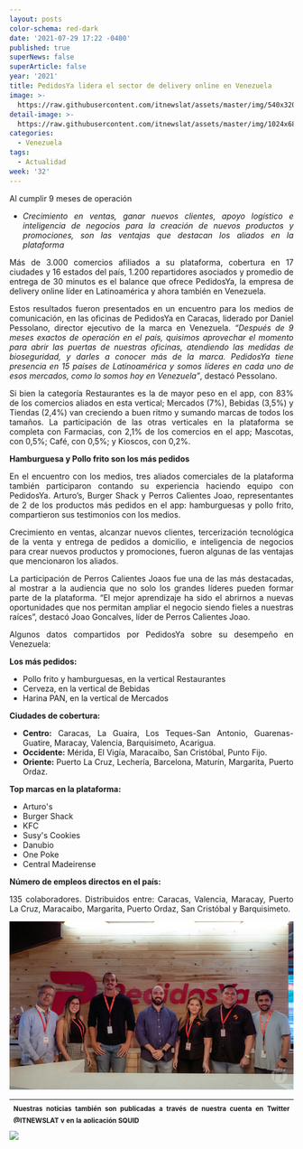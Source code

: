 ```yaml
---
layout: posts
color-schema: red-dark
date: '2021-07-29 17:22 -0400'
published: true
superNews: false
superArticle: false
year: '2021'
title: PedidosYa lidera el sector de delivery online en Venezuela
image: >-
  https://raw.githubusercontent.com/itnewslat/assets/master/img/540x320/RDP-Pedidosya-p.jpg
detail-image: >-
  https://raw.githubusercontent.com/itnewslat/assets/master/img/1024x680/RDP-Pedidosya-g.jpg
categories:
  - Venezuela
tags:
  - Actualidad
week: '32'
---
```

<p style="text-align: justify;">Al cumplir 9 meses de operación</p>

<ul style="list-style-type: disc; text-align: justify;">
	<li><em>Crecimiento en ventas, ganar nuevos clientes, apoyo logístico e inteligencia de negocios para la creación de nuevos productos y promociones, son las ventajas que destacan los aliados en la plataforma</em></li>
</ul>
<p style="text-align: justify;">Más de 3.000 comercios afiliados a su plataforma, cobertura en 17 ciudades y 16 estados del país, 1.200 repartidores asociados y promedio de entrega de 30 minutos es el balance que ofrece PedidosYa, la empresa de delivery online líder en Latinoamérica y ahora también en Venezuela.</p>
<p style="text-align: justify;">Estos resultados fueron presentados en un encuentro para los medios de comunicación, en las oficinas de PedidosYa en Caracas, liderado por Daniel Pessolano, director ejecutivo de la marca en Venezuela. <em>“Después de 9 meses exactos de operación en el país, quisimos aprovechar el momento para abrir las puertas de nuestras oficinas, atendiendo las medidas de bioseguridad, y darles a conocer más de la marca. PedidosYa tiene presencia en 15 países de Latinoamérica y somos líderes en cada uno de esos mercados, como lo somos hoy en Venezuela”</em>, destacó Pessolano.</p>
<p style="text-align: justify;">Si bien la categoría Restaurantes es la de mayor peso en el app, con 83% de los comercios aliados en esta vertical; Mercados (7%), Bebidas (3,5%) y Tiendas (2,4%) van creciendo a buen ritmo y sumando marcas de todos los tamaños. La participación de las otras verticales en la plataforma se completa con Farmacias, con 2,1% de los comercios en el app; Mascotas, con 0,5%; Café, con 0,5%; y Kioscos, con 0,2%.</p>
<p style="text-align: justify;"><strong>Hamburguesa y Pollo frito son los más pedidos</strong></p>
<p style="text-align: justify;">En el encuentro con los medios, tres aliados comerciales de la plataforma también participaron contando su experiencia haciendo equipo con PedidosYa. Arturo’s, Burger Shack y Perros Calientes Joao, representantes de 2 de los productos más pedidos en el app: hamburguesas y pollo frito, compartieron sus testimonios con los medios.</p>
<p style="text-align: justify;">Crecimiento en ventas, alcanzar nuevos clientes, tercerización tecnológica de la venta y entrega de pedidos a domicilio, e inteligencia de negocios para crear nuevos productos y promociones, fueron algunas de las ventajas que mencionaron los aliados.</p>
<p style="text-align: justify;">La participación de Perros Calientes Joaos fue una de las más destacadas, al mostrar a la audiencia que no solo los grandes líderes pueden formar parte de la plataforma. “El mejor aprendizaje ha sido el abrirnos a nuevas oportunidades que nos permitan ampliar el negocio siendo fieles a nuestras raíces”, destacó Joao Goncalves, líder de Perros Calientes Joao.</p>
<p style="text-align: justify;">Algunos datos compartidos por PedidosYa sobre su desempeño en Venezuela:</p>
<p style="text-align: justify;"><strong>Los más pedidos: </strong></p>

<ul style="list-style-type: disc; text-align: justify;">
	<li>Pollo frito y hamburguesas, en la vertical Restaurantes</li>
	<li>Cerveza, en la vertical de Bebidas</li>
	<li>Harina PAN, en la vertical de Mercados</li>
</ul>
<p style="text-align: justify;"><strong>Ciudades de cobertura:</strong></p>

<ul style="list-style-type: disc; text-align: justify;">
	<li><strong>Centro:</strong> Caracas, La Guaira, Los Teques-San Antonio, Guarenas-Guatire, Maracay, Valencia, Barquisimeto, Acarigua.</li>
	<li><strong>Occidente:</strong> Mérida, El Vigía, Maracaibo, San Cristóbal, Punto Fijo.</li>
	<li><strong>Oriente:</strong> Puerto La Cruz, Lechería, Barcelona, Maturín, Margarita, Puerto Ordaz.</li>
</ul>
<p style="text-align: justify;"><strong>Top marcas en la plataforma:</strong></p>

<ul style="list-style-type: disc; text-align: justify;">
	<li>Arturo's</li>
	<li>Burger Shack</li>
	<li>KFC</li>
	<li>Susy's Cookies</li>
	<li>Danubio</li>
	<li>One Poke</li>
	<li>Central Madeirense</li>
</ul>
<p style="text-align: justify;"></p>
<p style="text-align: justify;"><strong>Número de empleos directos en el país:</strong></p>
<p style="text-align: justify;">135 colaboradores. Distribuidos entre: Caracas, Valencia, Maracay, Puerto La Cruz, Maracaibo, Margarita, Puerto Ordaz, San Cristóbal y Barquisimeto.</p>

![](https://raw.githubusercontent.com/itnewslat/assets/master/img/540x320/RDP-Pedidosya-p.jpg)

<table style="height: 42px;" width="569">
<tbody>
<tr>
<td style="text-align: justify;"><sub><strong>Nuestras noticias también son publicadas a través de nuestra cuenta en Twitter <a href="https://twitter.com/itnewslat?lang=es">@ITNEWSLAT</a> y en la aplicación <a href="https://squidapp.co/en/">SQUID</a></strong></sub></td>
</tr>
</tbody>
</table>

<img src="https://tracker.metricool.com/c3po.jpg?hash=56f88a41e39ab42c063cc51676587a04"/>

